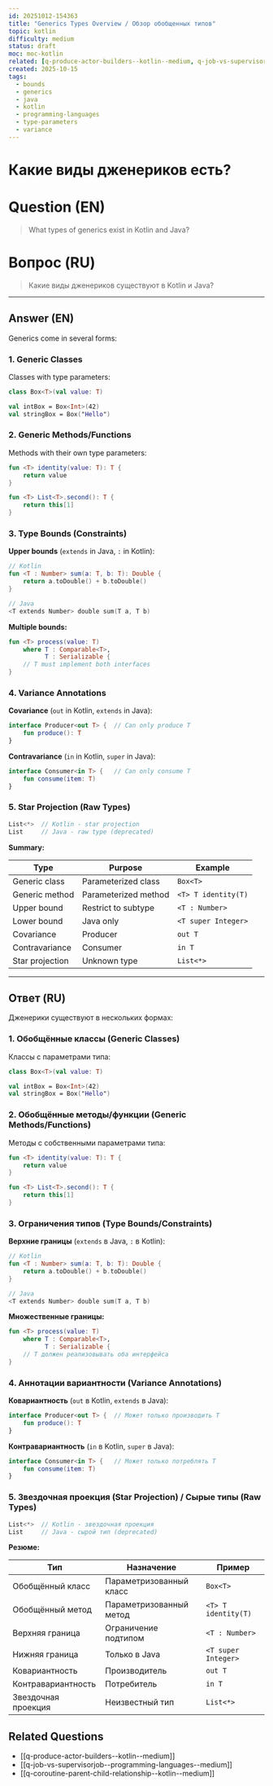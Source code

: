 ```yaml
---
id: 20251012-154363
title: "Generics Types Overview / Обзор обобщенных типов"
topic: kotlin
difficulty: medium
status: draft
moc: moc-kotlin
related: [q-produce-actor-builders--kotlin--medium, q-job-vs-supervisorjob--programming-languages--medium, q-coroutine-parent-child-relationship--kotlin--medium]
created: 2025-10-15
tags:
  - bounds
  - generics
  - java
  - kotlin
  - programming-languages
  - type-parameters
  - variance
---
```

# Какие виды дженериков есть?

# Question (EN)
> What types of generics exist in Kotlin and Java?

# Вопрос (RU)
> Какие виды дженериков существуют в Kotlin и Java?

---

## Answer (EN)

Generics come in several forms:

### 1. Generic Classes
Classes with type parameters:
```kotlin
class Box<T>(val value: T)

val intBox = Box<Int>(42)
val stringBox = Box("Hello")
```

### 2. Generic Methods/Functions
Methods with their own type parameters:
```kotlin
fun <T> identity(value: T): T {
    return value
}

fun <T> List<T>.second(): T {
    return this[1]
}
```

### 3. Type Bounds (Constraints)

**Upper bounds** (`extends` in Java, `:` in Kotlin):
```kotlin
// Kotlin
fun <T : Number> sum(a: T, b: T): Double {
    return a.toDouble() + b.toDouble()
}

// Java
<T extends Number> double sum(T a, T b)
```

**Multiple bounds:**
```kotlin
fun <T> process(value: T)
    where T : Comparable<T>,
          T : Serializable {
    // T must implement both interfaces
}
```

### 4. Variance Annotations

**Covariance** (`out` in Kotlin, `extends` in Java):
```kotlin
interface Producer<out T> {  // Can only produce T
    fun produce(): T
}
```

**Contravariance** (`in` in Kotlin, `super` in Java):
```kotlin
interface Consumer<in T> {   // Can only consume T
    fun consume(item: T)
}
```

### 5. Star Projection (Raw Types)
```kotlin
List<*>  // Kotlin - star projection
List     // Java - raw type (deprecated)
```

**Summary:**

| Type | Purpose | Example |
|------|---------|---------|
| Generic class | Parameterized class | `Box<T>` |
| Generic method | Parameterized method | `<T> T identity(T)` |
| Upper bound | Restrict to subtype | `<T : Number>` |
| Lower bound | Java only | `<T super Integer>` |
| Covariance | Producer | `out T` |
| Contravariance | Consumer | `in T` |
| Star projection | Unknown type | `List<*>` |

---

## Ответ (RU)

Дженерики существуют в нескольких формах:

### 1. Обобщённые классы (Generic Classes)
Классы с параметрами типа:
```kotlin
class Box<T>(val value: T)

val intBox = Box<Int>(42)
val stringBox = Box("Hello")
```

### 2. Обобщённые методы/функции (Generic Methods/Functions)
Методы с собственными параметрами типа:
```kotlin
fun <T> identity(value: T): T {
    return value
}

fun <T> List<T>.second(): T {
    return this[1]
}
```

### 3. Ограничения типов (Type Bounds/Constraints)

**Верхние границы** (`extends` в Java, `:` в Kotlin):
```kotlin
// Kotlin
fun <T : Number> sum(a: T, b: T): Double {
    return a.toDouble() + b.toDouble()
}

// Java
<T extends Number> double sum(T a, T b)
```

**Множественные границы:**
```kotlin
fun <T> process(value: T)
    where T : Comparable<T>,
          T : Serializable {
    // T должен реализовывать оба интерфейса
}
```

### 4. Аннотации вариантности (Variance Annotations)

**Ковариантность** (`out` в Kotlin, `extends` в Java):
```kotlin
interface Producer<out T> {  // Может только производить T
    fun produce(): T
}
```

**Контравариантность** (`in` в Kotlin, `super` в Java):
```kotlin
interface Consumer<in T> {   // Может только потреблять T
    fun consume(item: T)
}
```

### 5. Звездочная проекция (Star Projection) / Сырые типы (Raw Types)
```kotlin
List<*>  // Kotlin - звездочная проекция
List     // Java - сырой тип (deprecated)
```

**Резюме:**

| Тип | Назначение | Пример |
|------|---------|---------|
| Обобщённый класс | Параметризованный класс | `Box<T>` |
| Обобщённый метод | Параметризованный метод | `<T> T identity(T)` |
| Верхняя граница | Ограничение подтипом | `<T : Number>` |
| Нижняя граница | Только в Java | `<T super Integer>` |
| Ковариантность | Производитель | `out T` |
| Контравариантность | Потребитель | `in T` |
| Звездочная проекция | Неизвестный тип | `List<*>` |

## Related Questions

- [[q-produce-actor-builders--kotlin--medium]]
- [[q-job-vs-supervisorjob--programming-languages--medium]]
- [[q-coroutine-parent-child-relationship--kotlin--medium]]
